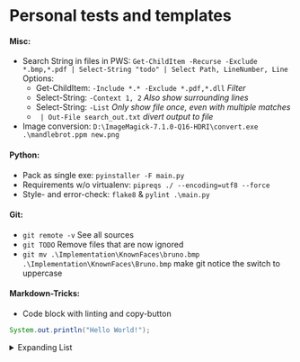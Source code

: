 # Personal tests and templates

#### Misc:
- Search String in files in PWS: ```Get-ChildItem -Recurse -Exclude *.bmp,*.pdf | Select-String "todo" | Select Path, LineNumber, Line```<br>
  Options:
  - Get-ChildItem:  ```-Include *.* -Exclude *.pdf,*.dll``` *Filter*
  - Select-String:  ```-Context 1, 2``` *Also show surrounding lines*
  - Select-String:  ```-List``` *Only show file once, even with multiple matches*
  - ``` | Out-File search_out.txt``` *divert output to file*
- Image conversion: ```D:\ImageMagick-7.1.0-Q16-HDRI\convert.exe .\mandlebrot.ppm new.png```

#### Python:
- Pack as single exe: ```pyinstaller -F main.py```
- Requirements w/o virtualenv: ```pipreqs ./ --encoding=utf8 --force```
- Style- and error-check: ```flake8``` & ```pylint .\main.py```

#### Git:
 - ```git remote -v``` See all sources
 - ```git TODO``` Remove files that are now ignored
 - ```git mv .\Implementation\KnownFaces\bruno.bmp .\Implementation\KnownFaces\Bruno.bmp``` make git notice the switch to uppercase

#### Markdown-Tricks:

- Code block with linting and copy-button
```Java
System.out.println("Hello World!");
```

<details>
<summary>Expanding List</summary>

- Here is a hidden Comment <!-- Comment -->
- Basic Stuff:
  * \*\*Bold\*\* → **Bold**
  * \*italic\* → *italic*
  * \~strikethrough\~ → ~strikethrough~
- [Can be a link](http://www.example.com)
  1. [x] Todo
  2. [ ] List

</details>
